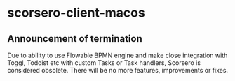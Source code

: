 # scorsero-client-macos

## Announcement of termination
Due to ability to use Flowable BPMN engine and make close integration with Toggl, Todoist etc with custom Tasks or Task handlers, Scorsero is considered obsolete. There will be no more features, improvements or fixes.
